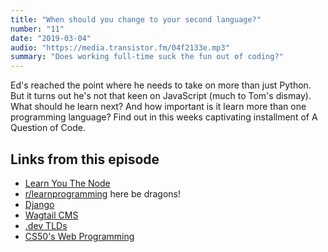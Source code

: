 ```yaml
---
title: "When should you change to your second language?"
number: "11"
date: "2019-03-04"
audio: "https://media.transistor.fm/04f2133e.mp3"
summary: "Does working full-time suck the fun out of coding?"
---
```


Ed's reached the point where he needs to take on more than just Python. But it turns out he's not that keen on JavaScript (much to Tom's dismay). What should he learn next? And how important is it learn more than one programming language? Find out in this weeks captivating installment of A Question of Code.

## Links from this episode

* [Learn You The Node](https://github.com/workshopper/learnyounode#readme)
* [r/learnprogramming](https://www.reddit.com/r/learnprogramming/) here be dragons!
* [Django](https://www.djangoproject.com/)
* [Wagtail CMS](https://wagtail.io/)
* [.dev TLDs](https://get.dev/)
* [CS50's Web Programming](https://www.edx.org/course/cs50s-web-programming-with-python-and-javascript)
